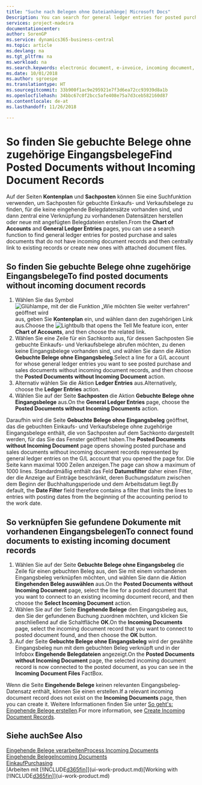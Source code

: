 ```yaml
---
title: "Suche nach Belegen ohne Dateianhänge| Microsoft Docs"
Description: You can search for general ledger entries for posted purchase and sales documents that do not have incoming electronic documents, such as imported invoices.
services: project-madeira
documentationcenter: 
author: SorenGP
ms.service: dynamics365-business-central
ms.topic: article
ms.devlang: na
ms.tgt_pltfrm: na
ms.workload: na
ms.search.keywords: electronic document, e-invoice, incoming document, OCR, ecommerce, document exchange, import invoice
ms.date: 10/01/2018
ms.author: sgroespe
ms.translationtype: HT
ms.sourcegitcommit: 33b900f1ac9e295921e7f3d6ea72cc93939d8a1b
ms.openlocfilehash: 34bbc67c0f2bcc5afe408e75a7d3ceb582160d87
ms.contentlocale: de-at
ms.lasthandoff: 11/26/2018

---
```

# <a name="find-posted-documents-without-incoming-document-records"></a><span data-ttu-id="48c4f-102">So finden Sie gebuchte Belege ohne zugehörige Eingangsbelege</span><span class="sxs-lookup"><span data-stu-id="48c4f-102">Find Posted Documents without Incoming Document Records</span></span>
<span data-ttu-id="48c4f-103">Auf der Seiten **Kontenplan** und **Sachposten** können Sie eine Suchfunktion verwenden, um Sachposten für gebuchte Einkaufs- und Verkaufsbelege zu finden, für die keine eingehende Belegdatensätze vorhanden sind, und dann zentral eine Verknüpfung zu vorhandenen Datensätzen herstellen oder neue mit angefügten Belegdateien erstellen.</span><span class="sxs-lookup"><span data-stu-id="48c4f-103">From the **Chart of Accounts** and **General Ledger Entries** pages, you can use a search function to find general ledger entries for posted purchase and sales documents that do not have incoming document records and then centrally link to existing records or create new ones with attached document files.</span></span>

## <a name="to-find-posted-documents-without-incoming-document-records"></a><span data-ttu-id="48c4f-104">So finden Sie gebuchte Belege ohne zugehörige Eingangsbelege</span><span class="sxs-lookup"><span data-stu-id="48c4f-104">To find posted documents without incoming document records</span></span>
1. <span data-ttu-id="48c4f-105">Wählen Sie das Symbol ![Glühlampe, mit der die Funktion „Wie möchten Sie weiter verfahren“ geöffnet wird](media/ui-search/search_small.png "Wie möchten Sie weiter verfahren?") aus, geben Sie **Kontenplan** ein, und wählen dann den zugehörigen Link aus.</span><span class="sxs-lookup"><span data-stu-id="48c4f-105">Choose the ![Lightbulb that opens the Tell Me feature](media/ui-search/search_small.png "Tell me what you want to do") icon, enter **Chart of Accounts**, and then choose the related link.</span></span>
2. <span data-ttu-id="48c4f-106">Wählen Sie eine Zeile für ein Sachkonto aus, für dessen Sachposten Sie gebuchte Einkaufs- und Verkaufsbelege abrufen möchten, zu denen keine Eingangsbelege vorhanden sind, und wählen Sie dann die Aktion **Gebuchte Belege ohne Eingangsbeleg**.</span><span class="sxs-lookup"><span data-stu-id="48c4f-106">Select a line for a G/L account for whose general ledger entries you want to see posted purchase and sales documents without incoming document records, and then choose the **Posted Documents without Incoming Document** action.</span></span>
3. <span data-ttu-id="48c4f-107">Alternativ wählen Sie die Aktion **Ledger Entries** aus.</span><span class="sxs-lookup"><span data-stu-id="48c4f-107">Alternatively, choose the **Ledger Entries** action.</span></span>
4. <span data-ttu-id="48c4f-108">Wählen Sie auf der Seite **Sachposten** die Aktion **Gebuchte Belege ohne Eingangsbelege** aus.</span><span class="sxs-lookup"><span data-stu-id="48c4f-108">On the **General Ledger Entries** page, choose the **Posted Documents without Incoming Documents** action.</span></span>

<span data-ttu-id="48c4f-109">Daraufhin wird die Seite **Gebuchte Belege ohne Eingangsbeleg** geöffnet, das die gebuchten Einkaufs- und Verkaufsbelege ohne zugehörige Eingangsbelege enthält, die von Sachposten auf dem Sachkonto dargestellt werden, für das Sie das Fenster geöffnet haben.</span><span class="sxs-lookup"><span data-stu-id="48c4f-109">The **Posted Documents without Incoming Document** page opens showing posted purchase and sales documents without incoming document records represented by general ledger entries on the G/L account that you opened the page for.</span></span> <span data-ttu-id="48c4f-110">Die Seite kann maximal 1000 Zeilen anzeigen.</span><span class="sxs-lookup"><span data-stu-id="48c4f-110">The page can show a maximum of 1000 lines.</span></span> <span data-ttu-id="48c4f-111">Standardmäßig enthält das Feld **Datumsfilter** daher einen Filter, der die Anzeige auf Einträge beschränkt, deren Buchungsdatum zwischen dem Beginn der Buchhaltungsperiode und dem Arbeitsdatum liegt.</span><span class="sxs-lookup"><span data-stu-id="48c4f-111">By default, the **Date Filter** field therefore contains a filter that limits the lines to entries with posting dates from the beginning of the accounting period to the work date.</span></span>

## <a name="to-connect-found-documents-to-existing-incoming-document-records"></a><span data-ttu-id="48c4f-112">So verknüpfen Sie gefundene Dokumente mit vorhandenen Eingangsbelegen</span><span class="sxs-lookup"><span data-stu-id="48c4f-112">To connect found documents to existing incoming document records</span></span>
1. <span data-ttu-id="48c4f-113">Wählen Sie auf der Seite **Gebuchte Belege ohne Eingangsbeleg** die Zeile für einen gebuchten Beleg aus, den Sie mit einem vorhandenen Eingangsbeleg verknüpfen möchten, und wählen Sie dann die Aktion **Eingehenden Beleg auswählen** aus.</span><span class="sxs-lookup"><span data-stu-id="48c4f-113">On the **Posted Documents without Incoming Document** page, select the line for a posted document that you want to connect to an existing incoming document record, and then choose the **Select Incoming Document** action.</span></span>
2. <span data-ttu-id="48c4f-114">Wählen Sie auf der Seite **Eingehende Belege** den Eingangsbeleg aus, den Sie der gefundenen Buchung zuordnen möchten, und klicken Sie anschließend auf die Schaltfläche **OK**.</span><span class="sxs-lookup"><span data-stu-id="48c4f-114">On the **Incoming Documents** page, select the incoming document record that you want to connect to posted document found, and then choose the **OK** button.</span></span>
3. <span data-ttu-id="48c4f-115">Auf der Seite **Gebuchte Belege ohne Eingangsbeleg** wird der gewählte Eingangsbeleg nun mit dem gebuchten Beleg verknüpft und in der Infobox **Eingehende Belegdateien** angezeigt.</span><span class="sxs-lookup"><span data-stu-id="48c4f-115">On the **Posted Documents without Incoming Document** page, the selected incoming document record is now connected to the posted document, as you can see in the **Incoming Document Files** FactBox.</span></span>

<span data-ttu-id="48c4f-116">Wenn die Seite **Eingehende Belege** keinen relevanten Eingangsbeleg-Datensatz enthält, können Sie einen erstellen.</span><span class="sxs-lookup"><span data-stu-id="48c4f-116">If a relevant incoming document record does not exist on the **Incoming Documents** page, then you can create it.</span></span> <span data-ttu-id="48c4f-117">Weitere Informationen finden Sie unter [So geht's: Eingehende Belege erstellen](across-how-create-income-document-records.md).</span><span class="sxs-lookup"><span data-stu-id="48c4f-117">For more information, see [Create Incoming Document Records](across-how-create-income-document-records.md).</span></span>

## <a name="see-also"></a><span data-ttu-id="48c4f-118">Siehe auch</span><span class="sxs-lookup"><span data-stu-id="48c4f-118">See Also</span></span>
[<span data-ttu-id="48c4f-119">Eingehende Belege verarbeiten</span><span class="sxs-lookup"><span data-stu-id="48c4f-119">Process Incoming Documents</span></span>](across-process-income-documents.md)  
[<span data-ttu-id="48c4f-120">Eingehende Belege</span><span class="sxs-lookup"><span data-stu-id="48c4f-120">Incoming Documents</span></span>](across-income-documents.md)  
[<span data-ttu-id="48c4f-121">Einkauf</span><span class="sxs-lookup"><span data-stu-id="48c4f-121">Purchasing</span></span>](purchasing-manage-purchasing.md)  
<span data-ttu-id="48c4f-122">[Arbeiten mit [!INCLUDE[d365fin](includes/d365fin_md.md)]](ui-work-product.md)</span><span class="sxs-lookup"><span data-stu-id="48c4f-122">[Working with [!INCLUDE[d365fin](includes/d365fin_md.md)]](ui-work-product.md)</span></span>

